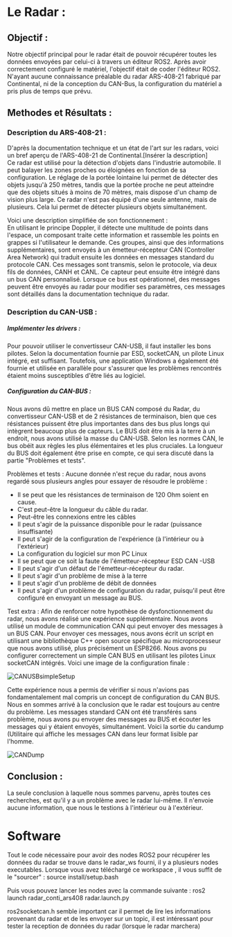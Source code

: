 # Le Radar :

## Objectif : 
Notre objectif principal pour le radar était de pouvoir récupérer toutes les données envoyées par celui-ci à travers un éditeur ROS2. Après avoir correctement configuré le matériel, l'objectif était de coder l'éditeur ROS2. N'ayant aucune connaissance préalable du radar ARS-408-21 fabriqué par Continental, ni de la conception du CAN-Bus, la configuration du matériel a pris plus de temps que prévu.

## Methodes et Résultats :

### Description du ARS-408-21 : 
D'après la documentation technique et un état de l'art sur les radars, voici un bref aperçu de l'ARS-408-21 de Continental.[Insérer la description]  
Ce radar est utilisé pour la détection d'objets dans l'industrie automobile. Il peut balayer les zones proches ou éloignées en fonction de sa configuration. Le réglage de la portée lointaine lui permet de détecter des objets jusqu'à 250 mètres, tandis que la portée proche ne peut atteindre que des objets situés à moins de 70 mètres, mais dispose d'un champ de vision plus large. Ce radar n'est pas équipé d'une seule antenne, mais de plusieurs. Cela lui permet de détecter plusieurs objets simultanément. 

Voici une description simplifiée de son fonctionnement :  
En utilisant le principe Doppler, il détecte une multitude de points dans l'espace, un composant traite cette information et rassemble les points en grappes si l'utilisateur le demande. Ces groupes, ainsi que des informations supplémentaires, sont envoyés à un émetteur-récepteur CAN (Controller Area Network) qui traduit ensuite les données en messages standard du protocole CAN. Ces messages sont transmis, selon le protocole, via deux fils de données, CANH et CANL. Ce capteur peut ensuite être intégré dans un bus CAN personnalisé. Lorsque ce bus est opérationnel, des messages peuvent être envoyés au radar pour modifier ses paramètres, ces messages sont détaillés dans la documentation technique du radar.

### Description du CAN-USB :

##### Implémenter les drivers : 
Pour pouvoir utiliser le convertisseur CAN-USB, il faut installer les bons pilotes. Selon la documentation fournie par ESD, socketCAN, un pilote Linux intégré, est suffisant. Toutefois, une application Windows a également été fournie et utilisée en parallèle pour s'assurer que les problèmes rencontrés étaient moins susceptibles d'être liés au logiciel.

##### Configuration du CAN-BUS :
Nous avons dû mettre en place un BUS CAN composé du Radar, du convertisseur CAN-USB et de 2 résistances de terminaison, bien que ces résistances puissent être plus importantes dans des bus plus longs qui intègrent beaucoup plus de capteurs. Le BUS doit être mis à la terre à un endroit, nous avons utilisé la masse du CAN-USB. Selon les normes CAN, le bus obéit aux règles les plus élémentaires et les plus cruciales. La longueur du BUS doit également être prise en compte, ce qui sera discuté dans la partie "Problèmes et tests".

Problèmes et tests :
Aucune donnée n'est reçue du radar, nous avons regardé sous plusieurs angles pour essayer de résoudre le problème :
- Il se peut que les résistances de terminaison de 120 Ohm soient en cause.
- C'est peut-être la longueur du câble du radar.
- Peut-être les connexions entre les câbles
- Il peut s'agir de la puissance disponible pour le radar (puissance insuffisante)
- Il peut s'agir de la configuration de l'expérience (à l'intérieur ou à l'extérieur)
- La configuration du logiciel sur mon PC Linux
- Il se peut que ce soit la faute de l'émetteur-récepteur ESD CAN -USB
- Il peut s'agir d'un défaut de l'émetteur-récepteur du radar.
- Il peut s'agir d'un problème de mise à la terre
- Il peut s'agir d'un problème de débit de données 
- Il peut s'agir d'un problème de configuration du radar, puisqu'il peut être configuré en envoyant un message au BUS.

Test extra :
Afin de renforcer notre hypothèse de dysfonctionnement du radar, nous avons réalisé une expérience supplémentaire. Nous avons utilisé un module de communication CAN qui peut envoyer des messages à un BUS CAN. Pour envoyer ces messages, nous avons écrit un script en utilisant une bibliothèque C++ open source spécifique au microprocesseur que nous avons utilisé, plus précisément un ESP8266. Nous avons pu configurer correctement un simple CAN BUS en utilisant les pilotes Linux socketCAN intégrés. Voici une image de la configuration finale :
 
![CANUSBsimpleSetup](https://github.com/LiamKaist/TricycleResearch/assets/117256858/63c3bfba-daea-49d8-a666-00e248d66d73)

Cette expérience nous a permis de vérifier si nous n'avions pas fondamentalement mal compris un concept de configuration du CAN BUS. Nous en sommes arrivé à la conclusion que le radar est toujours au centre du problème. 
Les messages standard CAN ont été transférés sans problème, nous avons pu envoyer des messages au BUS et écouter les messages qui y étaient envoyés, simultanément. Voici la sortie du candump (Utilitaire qui affiche les messages CAN dans leur format lisible par l'homme. 
 
![CANDump](https://github.com/LiamKaist/TricycleResearch/assets/117256858/9bec96fe-8b18-4ed4-889a-4ed96711af75)

## Conclusion :
La seule conclusion à laquelle nous sommes parvenu, après toutes ces recherches, est qu'il y a un problème avec le radar lui-même. Il n'envoie aucune information, que nous le testions à l'intérieur ou à l'extérieur. 


# Software
Tout le code nécessaire pour avoir des nodes ROS2 pour récupérer les données du radar se trouve dans le radar_ws fourni, il y a plusieurs nodes executables.
Lorsque vous avez téléchargé ce workspace , il vous suffit de le "sourcer" : source install/setup.bash

Puis vous pouvez lancer les nodes avec la commande suivante :
ros2 launch radar_conti_ars408 radar.launch.py


ros2socketcan.h semble important car il permet de lire les informations provenant du radar et de les envoyer sur un topic, il est intéressant pour tester la reception de données du radar (lorsque le radar marchera)
